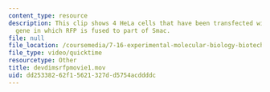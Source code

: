 ```yaml
---
content_type: resource
description: This clip shows 4 HeLa cells that have been transfected with a reporter
  gene in which RFP is fused to part of Smac.
file: null
file_location: /coursemedia/7-16-experimental-molecular-biology-biotechnology-ii-spring-2005/dd25338262f15621327dd5754acddddc_devdimsrfpmovie1.mov
file_type: video/quicktime
resourcetype: Other
title: devdimsrfpmovie1.mov
uid: dd253382-62f1-5621-327d-d5754acddddc
---
```

